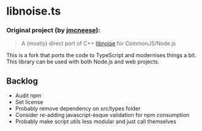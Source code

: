 # libnoise.ts

### Original project (by [jmcneese](https://github.com/jmcneese/libnoise.js)):
> A (mostly) direct port of C++ [libnoise](http://libnoise.sourceforge.net/index.html) for CommonJS/Node.js

This is a fork that ports the code to TypeScript and modernises things a bit. This library can be used with both Node.js and web projects.

## Backlog
  - Audit npm
  - Set license
  - Probably remove dependency on src/types folder
  - Consider re-adding javascript-esque validation for npm consumption
  - Probably make script utils less modular and just call themselves
  